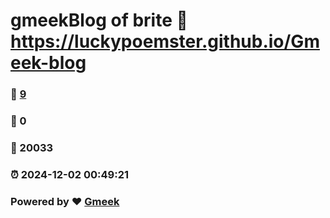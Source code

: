 # gmeekBlog of brite :link: https://luckypoemster.github.io/Gmeek-blog 
### :page_facing_up: [9](https://luckypoemster.github.io/Gmeek-blog/tag.html) 
### :speech_balloon: 0 
### :hibiscus: 20033 
### :alarm_clock: 2024-12-02 00:49:21 
### Powered by :heart: [Gmeek](https://github.com/Meekdai/Gmeek)
